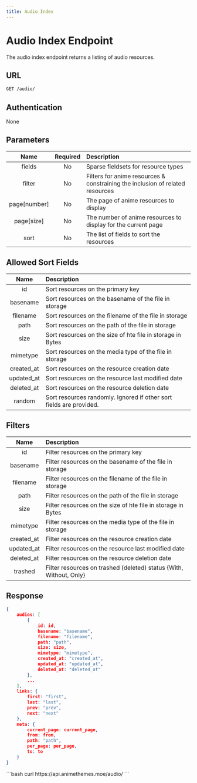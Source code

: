 ```yaml
---
title: Audio Index
---
```


<Block>

# Audio Index Endpoint

The audio index endpoint returns a listing of audio resources.

## URL

```sh
GET /audio/
```

## Authentication

None

## Parameters

| Name         | Required | Description                                                                   |
| :----------: | :------: | :---------------------------------------------------------------------------- |
| fields       | No       | Sparse fieldsets for resource types                                           |
| filter       | No       | Filters for anime resources & constraining the inclusion of related resources |
| page[number] | No       | The page of anime resources to display                                        |
| page[size]   | No       | The number of anime resources to display for the current page                 |
| sort         | No       | The list of fields to sort the resources                                      |

## Allowed Sort Fields

|    Name    | Description                                                         |
| :--------: | :------------------------------------------------------------------ |
| id         | Sort resources on the primary key                                   |
| basename   | Sort resources on the basename of the file in storage               |
| filename   | Sort resources on the filename of the file in storage               |
| path       | Sort resources on the path of the file in storage                   |
| size       | Sort resources on the size of hte file in storage in Bytes          |
| mimetype   | Sort resources on the media type of the file in storage             |
| created_at | Sort resources on the resource creation date                        |
| updated_at | Sort resources on the resource last modified date                   |
| deleted_at | Sort resources on the resource deletion date                        |
| random     | Sort resources randomly. Ignored if other sort fields are provided. |

## Filters

|    Name    | Description                                                        |
| :--------: | :----------------------------------------------------------------- |
| id         | Filter resources on the primary key                                |
| basename   | Filter resources on the basename of the file in storage            |
| filename   | Filter resources on the filename of the file in storage            |
| path       | Filter resources on the path of the file in storage                |
| size       | Filter resources on the size of hte file in storage in Bytes       |
| mimetype   | Filter resources on the media type of the file in storage          |
| created_at | Filter resources on the resource creation date                     |
| updated_at | Filter resources on the resource last modified date                |
| deleted_at | Filter resources on the resource deletion date                     |
| trashed    | Filter resources on trashed (deleted) status {With, Without, Only} |

## Response

```json
{
    audios: [
        {
            id: id,
            basename: "basename",
            filename: "filename",
            path: "path",
            size: size,
            mimetype: "mimetype",
            created_at: "created_at",
            updated_at: "updated_at",
            deleted_at: "deleted_at"
        },
        ...
    ],
    links: {
        first: "first",
        last: "last",
        prev: "prev",
        next: "next"
    },
    meta: {
        current_page: current_page,
        from: from,
        path: "path",
        per_page: per_page,
        to: to
    }
}
```

<Example>

<CURL>
```bash
curl https://api.animethemes.moe/audio/
```
</CURL>

</Example>

</Block>